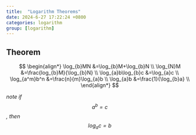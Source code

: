 ```yaml
---
title:  "Logarithm Theorems"
date: 2024-6-27 17:22:24 +0800
categories: logarithm
group: [logarithm]
---
```


## Theorem

$$
\begin{align*}
\log_{b}MN &=\log_{b}M+\log_{b}N \\
\log_{N}M &=\frac{log_{b}M}{\log_{b}N} \\
\log_{a}b\log_{b}c &=\log_{a}c \\
\log_{a^m}b^n &=\frac{n}{m}\log_{a}b \\
\log_{a}b &=\frac{1}{\log_{b}a} \\
\end{align*}
$$

*note if $$a^b=c$$, then $$\log_{a}c=b$$*